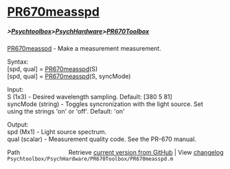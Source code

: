 # [PR670measspd](PR670measspd)
##### >[Psychtoolbox](Psychtoolbox)>[PsychHardware](PsychHardware)>[PR670Toolbox](PR670Toolbox)

[PR670measspd](PR670measspd) - Make a measurement measurement.  
  
Syntax:  
[spd, qual] = [PR670measspd](PR670measspd)(S)  
[spd, qual] = [PR670measspd](PR670measspd)(S, syncMode)  
  
Input:  
S (1x3) - Desired wavelength sampling. Default: [380 5 81]  
syncMode (string) - Toggles syncronization with the light source.  Set  
    using the strings 'on' or 'off'.  Default: 'on'  
  
Output:  
spd (Mx1) - Light source spectrum.  
qual (scalar) - Measurement quality code.  See the PR-670 manual.  




<div class="code_header" style="text-align:right;">
  <span style="float:left;">Path&nbsp;&nbsp;</span> <span class="counter">Retrieve <a href=
  "https://raw.github.com/Psychtoolbox-3/Psychtoolbox-3/beta/Psychtoolbox/PsychHardware/PR670Toolbox/PR670measspd.m">current version from GitHub</a> | View <a href=
  "https://github.com/Psychtoolbox-3/Psychtoolbox-3/commits/beta/Psychtoolbox/PsychHardware/PR670Toolbox/PR670measspd.m">changelog</a></span>
</div>
<div class="code">
  <code>Psychtoolbox/PsychHardware/PR670Toolbox/PR670measspd.m</code>
</div>

